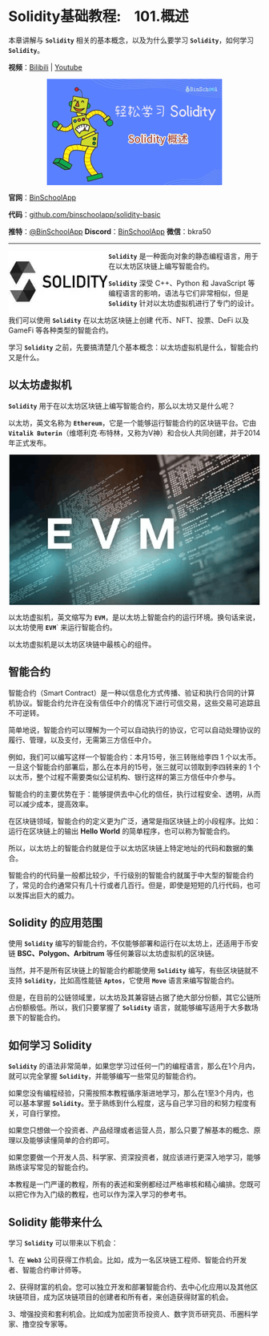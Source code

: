 # Solidity基础教程:&nbsp;&nbsp;&nbsp;&nbsp;101.概述 

本章讲解与 **`Solidity`** 相关的基本概念，以及为什么要学习 **`Solidity`**，如何学习 **`Solidity`**。

**视频**：[Bilibili](https://#)  |  [Youtube](https://youtu.be/WwU_05Wl1bo)
<p align="center"><img src="./img/solidity-basic-v1.png" align="middle" /></p>

**官网**：[BinSchoolApp](https://binschool.app)

**代码**：[github.com/binschoolapp/solidity-basic](https://github.com/binschoolapp/solidity-basic)

**推特**：[@BinSchoolApp](https://twitter.com/BinSchoolApp)    **Discord**：[BinSchoolApp](https://discord.gg/PB2YEvggWq)   **微信**：bkra50 

-----
 <img src="./img/solidity.png" align="left" />  **`Solidity`** 是一种面向对象的静态编程语言，用于在以太坊区块链上编写智能合约。

**`Solidity`** 深受 C++、Python 和 JavaScript 等编程语言的影响，语法与它们非常相似，但是 **`Solidity`** 针对以太坊虚拟机进行了专门的设计。

我们可以使用 **`Solidity`** 在以太坊区块链上创建 代币、NFT、投票、DeFi 以及 GameFi 等各种类型的智能合约。

学习 **`Solidity`** 之前，先要搞清楚几个基本概念：以太坊虚拟机是什么，智能合约又是什么。

## 以太坊虚拟机
**`Solidity`** 用于在以太坊区块链上编写智能合约，那么以太坊又是什么呢？

以太坊，英文名称为 **`Ethereum`**，它是一个能够运行智能合约的区块链平台。它由 **`Vitalik Buterin`**（维塔利克·布特林，又称为V神）和合伙人共同创建，并于2014年正式发布。

<p align="center"><img src="./img/evm.png" align="middle"/></p>

以太坊虚拟机，英文缩写为 **`EVM`**，是以太坊上智能合约的运行环境。换句话来说，以太坊使用 **`EVM`**` 来运行智能合约。

以太坊虚拟机是以太坊区块链中最核心的组件。

## 智能合约
智能合约（Smart Contract）是一种以信息化方式传播、验证和执行合同的计算机协议。智能合约允许在没有信任中介的情况下进行可信交易，这些交易可追踪且不可逆转。

简单地说，智能合约可以理解为一个可以自动执行的协议，它可以自动处理协议的履行、管理，以及支付，无需第三方信任中介。

例如，我们可以编写这样一个智能合约：本月15号，张三转账给李四 1 个以太币。一旦这个智能合约部署后，那么在本月的15号，张三就可以领取到李四转来的 1 个以太币，整个过程不需要类似公证机构、银行这样的第三方信任中介参与。

智能合约的主要优势在于：能够提供去中心化的信任，执行过程安全、透明，从而可以减少成本，提高效率。

在区块链领域，智能合约的定义更为广泛，通常是指区块链上的小段程序。比如：运行在区块链上的输出 **Hello World** 的简单程序，也可以称为智能合约。

所以，以太坊上的智能合约就是位于以太坊区块链上特定地址的代码和数据的集合。

智能合约的代码量一般都比较少，千行级别的智能合约就属于中大型的智能合约了，常见的合约通常只有几十行或者几百行。但是，即使是短短的几行代码，也可以发挥出巨大的威力。

## Solidity 的应用范围
使用 **`Solidity`** 编写的智能合约，不仅能够部署和运行在以太坊上，还适用于币安链 **BSC、Polygon、Arbitrum** 等任何兼容以太坊虚拟机的区块链。

当然，并不是所有区块链上的智能合约都能使用 **`Solidity`** 编写，有些区块链就不支持 **`Solidity`**，比如高性能链 **`Aptos`**，它使用 **`Move`** 语言来编写智能合约。

但是，在目前的公链领域里，以太坊及其兼容链占据了绝大部分份额，其它公链所占份额极低。所以，我们只要掌握了 **`Solidity`** 语言，就能够编写适用于大多数场景下的智能合约。

## 如何学习 Solidity
**`Solidity`** 的语法非常简单，如果您学习过任何一门的编程语言，那么在1个月内，就可以完全掌握 **`Solidity`**，并能够编写一些常见的智能合约。

如果您没有编程经验，只需按照本教程循序渐进地学习，那么在1至3个月内，也可以基本掌握 **`Solidity`**。至于熟练到什么程度，这与自己学习目的和努力程度有关，可自行掌控。

如果您只想做一个投资者、产品经理或者运营人员，那么只要了解基本的概念、原理以及能够读懂简单的合约即可。

如果您要做一个开发人员、科学家、资深投资者，就应该进行更深入地学习，能够熟练读写常见的智能合约。

本教程是一门严谨的教程，所有的表述和案例都经过严格审核和精心编排。您既可以把它作为入门级的教程，也可以作为深入学习的参考书。

## Solidity 能带来什么
学习 **`Solidity`** 可以带来以下机会：

1、在 **`Web3`** 公司获得工作机会。比如，成为一名区块链工程师、智能合约开发者、智能合约审计师等。

2、获得财富的机会。您可以独立开发和部署智能合约、去中心化应用以及其他区块链项目，成为区块链项目的创建者和所有者，来创造获得财富的机会。

3、增强投资和套利机会。比如成为加密货币投资人、数字货币研究员、币圈科学家、撸空投专家等。
